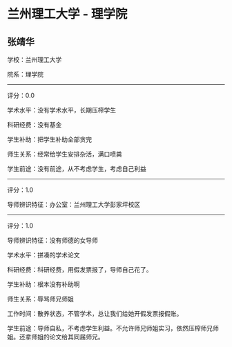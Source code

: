 # 兰州理工大学 - 理学院

## 张靖华

学校：兰州理工大学

院系：理学院

* * *

评分：0.0

学术水平：没有学术水平，长期压榨学生

科研经费：没有基金

学生补助：把学生补助全部贪完

师生关系：经常给学生安排杂活，满口喷粪

学生前途：没有前途，从不考虑学生，考虑自己利益

* * *

评分：1.0

导师辨识特征：办公室：兰州理工大学彭家坪校区

* * *

评分：1.0

导师辨识特征：没有师德的女导师

学术水平：拼凑的学术论文

科研经费：科研经费，用假发票报了，导师自己花了。

学生补助：根本没有补助啊

师生关系：辱骂师兄师姐

工作时间：散养状态，不管学术，总让我们给她开假发票报假账。

学生前途：导师自私，不考虑学生利益。不允许师兄师姐实习，依然压榨师兄师姐。还拿师姐的论文给其同届师兄。